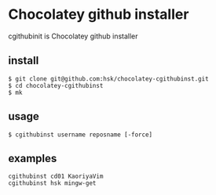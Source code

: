 # Chocolatey github installer

cgithubinit is Chocolatey github installer

## install

```
$ git clone git@github.com:hsk/chocolatey-cgithubinst.git
$ cd chocolatey-cgithubinst
$ mk

```

## usage

```
$ cgithubinst username reposname [-force]
```

## examples

```
cgithubinst cd01 KaoriyaVim
cgithubinst hsk mingw-get
```
